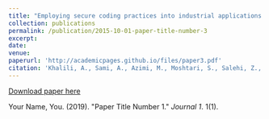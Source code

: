 ```yaml
---
title: "Employing secure coding practices into industrial applications: a case study."
collection: publications
permalink: /publication/2015-10-01-paper-title-number-3
excerpt: 
date: 
venue: 
paperurl: 'http://academicpages.github.io/files/paper3.pdf'
citation: 'Khalili, A., Sami, A., Azimi, M., Moshtari, S., Salehi, Z., Ghiasi, M. and Safavi, A.A., 2016. Empirical Software Engineering, 21(1), pp.4-16.'
---
```


[Download paper here](https://doi.org/10.1007/s10664-014-9341-9)

Your Name, You. (2019). "Paper Title Number 1." <i>Journal 1</i>. 1(1).
